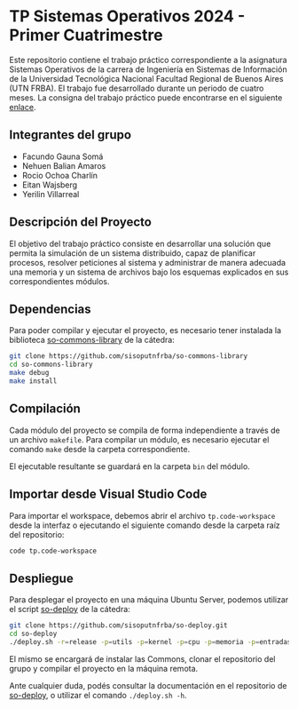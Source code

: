 # TP Sistemas Operativos 2024 - Primer Cuatrimestre
Este repositorio contiene el trabajo práctico correspondiente a la asignatura Sistemas Operativos de la carrera de Ingeniería en Sistemas de Información de la Universidad Tecnológica Nacional Facultad Regional de Buenos Aires (UTN FRBA). El trabajo fue desarrollado durante un periodo de cuatro meses. La consigna del trabajo práctico puede encontrarse en el siguiente [enlace](https://docs.google.com/document/d/1-AqFTroovEMcA1BfC2rriB5jsLE6SUa4mbcAox1rPec/edit).

## Integrantes del grupo
- Facundo Gauna Somá
- Nehuen Balian Amaros
- Rocio Ochoa Charlín
- Eitan Wajsberg
- Yerilin Villarreal

## Descripción del Proyecto
El objetivo del trabajo práctico consiste en desarrollar una solución que permita la simulación de un sistema distribuido, capaz de planificar procesos, resolver peticiones al sistema y administrar de manera adecuada una memoria y un sistema de archivos bajo los esquemas explicados en sus correspondientes módulos.

## Dependencias

Para poder compilar y ejecutar el proyecto, es necesario tener instalada la
biblioteca [so-commons-library] de la cátedra:

```bash
git clone https://github.com/sisoputnfrba/so-commons-library
cd so-commons-library
make debug
make install
```

## Compilación

Cada módulo del proyecto se compila de forma independiente a través de un
archivo `makefile`. Para compilar un módulo, es necesario ejecutar el comando
`make` desde la carpeta correspondiente.

El ejecutable resultante se guardará en la carpeta `bin` del módulo.

## Importar desde Visual Studio Code

Para importar el workspace, debemos abrir el archivo `tp.code-workspace` desde
la interfaz o ejecutando el siguiente comando desde la carpeta raíz del
repositorio:

```bash
code tp.code-workspace
```

## Despliegue

Para desplegar el proyecto en una máquina Ubuntu Server, podemos utilizar el
script [so-deploy] de la cátedra:

```bash
git clone https://github.com/sisoputnfrba/so-deploy.git
cd so-deploy
./deploy.sh -r=release -p=utils -p=kernel -p=cpu -p=memoria -p=entradasalida "tp-{año}-{cuatri}-{grupo}"
```

El mismo se encargará de instalar las Commons, clonar el repositorio del grupo
y compilar el proyecto en la máquina remota.

Ante cualquier duda, podés consultar la documentación en el repositorio de
[so-deploy], o utilizar el comando `./deploy.sh -h`.

[so-commons-library]: https://github.com/sisoputnfrba/so-commons-library
[so-deploy]: https://github.com/sisoputnfrba/so-deploy

